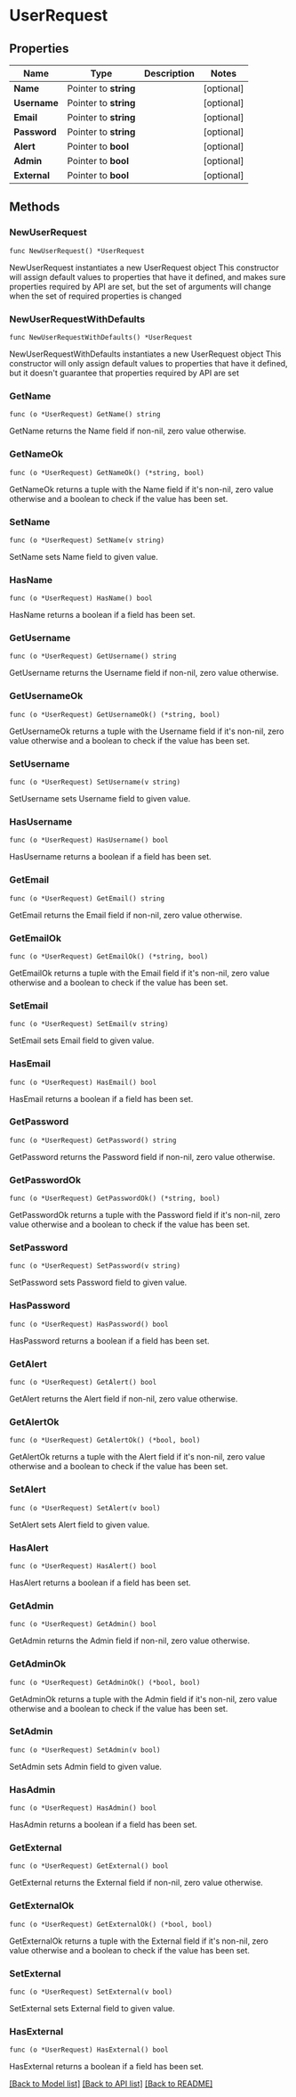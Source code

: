 # UserRequest

## Properties

Name | Type | Description | Notes
------------ | ------------- | ------------- | -------------
**Name** | Pointer to **string** |  | [optional] 
**Username** | Pointer to **string** |  | [optional] 
**Email** | Pointer to **string** |  | [optional] 
**Password** | Pointer to **string** |  | [optional] 
**Alert** | Pointer to **bool** |  | [optional] 
**Admin** | Pointer to **bool** |  | [optional] 
**External** | Pointer to **bool** |  | [optional] 

## Methods

### NewUserRequest

`func NewUserRequest() *UserRequest`

NewUserRequest instantiates a new UserRequest object
This constructor will assign default values to properties that have it defined,
and makes sure properties required by API are set, but the set of arguments
will change when the set of required properties is changed

### NewUserRequestWithDefaults

`func NewUserRequestWithDefaults() *UserRequest`

NewUserRequestWithDefaults instantiates a new UserRequest object
This constructor will only assign default values to properties that have it defined,
but it doesn't guarantee that properties required by API are set

### GetName

`func (o *UserRequest) GetName() string`

GetName returns the Name field if non-nil, zero value otherwise.

### GetNameOk

`func (o *UserRequest) GetNameOk() (*string, bool)`

GetNameOk returns a tuple with the Name field if it's non-nil, zero value otherwise
and a boolean to check if the value has been set.

### SetName

`func (o *UserRequest) SetName(v string)`

SetName sets Name field to given value.

### HasName

`func (o *UserRequest) HasName() bool`

HasName returns a boolean if a field has been set.

### GetUsername

`func (o *UserRequest) GetUsername() string`

GetUsername returns the Username field if non-nil, zero value otherwise.

### GetUsernameOk

`func (o *UserRequest) GetUsernameOk() (*string, bool)`

GetUsernameOk returns a tuple with the Username field if it's non-nil, zero value otherwise
and a boolean to check if the value has been set.

### SetUsername

`func (o *UserRequest) SetUsername(v string)`

SetUsername sets Username field to given value.

### HasUsername

`func (o *UserRequest) HasUsername() bool`

HasUsername returns a boolean if a field has been set.

### GetEmail

`func (o *UserRequest) GetEmail() string`

GetEmail returns the Email field if non-nil, zero value otherwise.

### GetEmailOk

`func (o *UserRequest) GetEmailOk() (*string, bool)`

GetEmailOk returns a tuple with the Email field if it's non-nil, zero value otherwise
and a boolean to check if the value has been set.

### SetEmail

`func (o *UserRequest) SetEmail(v string)`

SetEmail sets Email field to given value.

### HasEmail

`func (o *UserRequest) HasEmail() bool`

HasEmail returns a boolean if a field has been set.

### GetPassword

`func (o *UserRequest) GetPassword() string`

GetPassword returns the Password field if non-nil, zero value otherwise.

### GetPasswordOk

`func (o *UserRequest) GetPasswordOk() (*string, bool)`

GetPasswordOk returns a tuple with the Password field if it's non-nil, zero value otherwise
and a boolean to check if the value has been set.

### SetPassword

`func (o *UserRequest) SetPassword(v string)`

SetPassword sets Password field to given value.

### HasPassword

`func (o *UserRequest) HasPassword() bool`

HasPassword returns a boolean if a field has been set.

### GetAlert

`func (o *UserRequest) GetAlert() bool`

GetAlert returns the Alert field if non-nil, zero value otherwise.

### GetAlertOk

`func (o *UserRequest) GetAlertOk() (*bool, bool)`

GetAlertOk returns a tuple with the Alert field if it's non-nil, zero value otherwise
and a boolean to check if the value has been set.

### SetAlert

`func (o *UserRequest) SetAlert(v bool)`

SetAlert sets Alert field to given value.

### HasAlert

`func (o *UserRequest) HasAlert() bool`

HasAlert returns a boolean if a field has been set.

### GetAdmin

`func (o *UserRequest) GetAdmin() bool`

GetAdmin returns the Admin field if non-nil, zero value otherwise.

### GetAdminOk

`func (o *UserRequest) GetAdminOk() (*bool, bool)`

GetAdminOk returns a tuple with the Admin field if it's non-nil, zero value otherwise
and a boolean to check if the value has been set.

### SetAdmin

`func (o *UserRequest) SetAdmin(v bool)`

SetAdmin sets Admin field to given value.

### HasAdmin

`func (o *UserRequest) HasAdmin() bool`

HasAdmin returns a boolean if a field has been set.

### GetExternal

`func (o *UserRequest) GetExternal() bool`

GetExternal returns the External field if non-nil, zero value otherwise.

### GetExternalOk

`func (o *UserRequest) GetExternalOk() (*bool, bool)`

GetExternalOk returns a tuple with the External field if it's non-nil, zero value otherwise
and a boolean to check if the value has been set.

### SetExternal

`func (o *UserRequest) SetExternal(v bool)`

SetExternal sets External field to given value.

### HasExternal

`func (o *UserRequest) HasExternal() bool`

HasExternal returns a boolean if a field has been set.


[[Back to Model list]](../README.md#documentation-for-models) [[Back to API list]](../README.md#documentation-for-api-endpoints) [[Back to README]](../README.md)


